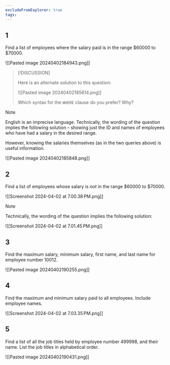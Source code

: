 ```yaml
---
excludeFromExplorer: true
tags:
---
```

## 1

Find a list of employees where the salary paid is in the range $60000 to $70000.

![[Pasted image 20240402184943.png]]

> [!DISCUSSION]
> 
> Here is an alternate solution to this question:
> 
> ![[Pasted image 20240402185614.png]]
> 
> Which syntax for the `WHERE` clause do you prefer? Why?


> [!NOTE]
> 
> English is an imprecise language. Technically, the wording of the question implies the following solution – showing just the ID and names of employees who have had a salary in the desired range. 
> 
> However, knowing the salaries themselves (as in the two queries above) is useful information.
> 
> ![[Pasted image 20240402185848.png]]

## 2

Find a list of employees whose salary is *not* in the range $60000 to $70000.  

![[Screenshot 2024-04-02 at 7.00.38 PM.png]]

> [!NOTE]
> 
> Technically, the wording of the question implies the following solution:
> 
> ![[Screenshot 2024-04-02 at 7.01.45 PM.png]]

## 3

Find the maximum salary, minimum salary, first name, and last name for employee number 10012.

![[Pasted image 20240402190255.png]]

 ## 4
 
Find the maximum and minimum salary paid to all employees.  Include employee names.

![[Screenshot 2024-04-02 at 7.03.35 PM.png]]

## 5

Find a list of all the job titles held by employee number 499998, and their name. List the job titles in alphabetical order.

![[Pasted image 20240402190431.png]]

